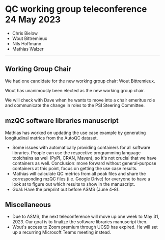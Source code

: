 # QC working group teleconference 24 May 2023

- Chris Bielow
- Wout Bittremieux
- Nils Hoffmann
- Mathias Walzer

---

## Working Group Chair

We had one candidate for the new working group chair: Wout Bittremieux.

Wout has unanimously been elected as the new working group chair.

We will check with Dave when he wants to move into a chair emeritus role and communicate the change in roles to the PSI Steering Committee.

## mzQC software libraries manuscript

Mathias has worked on updating the use case example by generating longitudinal metrics from the AutoQC dataset.

- Some issues with automatically providing containers for all software libraries. People can use the respective programming language toolchains as well (PyPI, CRAN, Maven), so it's not crucial that we have containers as well. Conclusion: move forward without general-purpose containers at this point, focus on getting the use case results.
- Mathias will calculate QC metrics from all peak files and share the corresponding mzQC files (i.e. Google Drive) for everyone to have a look at to figure out which results to show in the manuscript.
- Goal: Have the preprint out before ASMS (June 4–8).

## Miscellaneous

- Due to ASMS, the next teleconference will move up one week to May 31, 2023. Our goal is to finalize the software libraries manuscript then.
- Wout's access to Zoom premium through UCSD has expired. He will set up a recurring Microsoft Teams meeting instead.
